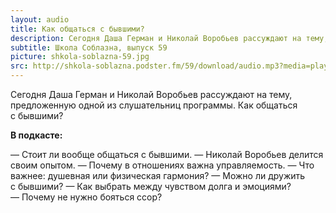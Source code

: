 ```yaml
---
layout: audio
title: Как общаться с бывшими?
description: Сегодня Даша Герман и Николай Воробьев рассуждают на тему, предложенную одной из слушательниц программы.
subtitle: Школа Соблазна, выпуск 59
picture: shkola-soblazna-59.jpg
src: http://shkola-soblazna.podster.fm/59/download/audio.mp3?media=player
---
```


Сегодня Даша Герман и Николай Воробьев рассуждают на тему, предложенную одной из слушательниц программы. Как общаться с бывшими?

**В подкасте:**

— Стоит ли вообще общаться с бывшими.
— Николай Воробьев делится своим опытом.
— Почему в отношениях важна управляемость.
— Что важнее: душевная или физическая гармония?
— Можно ли дружить с бывшими? 
— Как выбрать между чувством долга и эмоциями?
— Почему не нужно бояться ссор?
